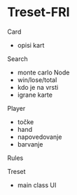 # Treset-FRI

Card
- opisi kart

Search
- monte carlo
Node
- win/lose/total 
- kdo je na vrsti 
- igrane karte


Player
- točke
- hand
- napovedovanje
- barvanje

Rules

Treset
- main class
UI